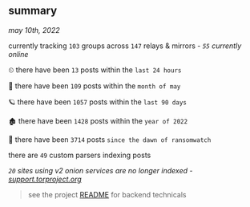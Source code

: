 
## summary
_may 10th, 2022_

currently tracking `103` groups across `147` relays & mirrors - _`55` currently online_

⏲ there have been `13` posts within the `last 24 hours`

🦈 there have been `109` posts within the `month of may`

🪐 there have been `1057` posts within the `last 90 days`

🏚 there have been `1428` posts within the `year of 2022`

🦕 there have been `3714` posts `since the dawn of ransomwatch`

there are `49` custom parsers indexing posts

_`20` sites using v2 onion services are no longer indexed - [support.torproject.org](https://support.torproject.org/onionservices/v2-deprecation/)_

> see the project [README](https://github.com/thetanz/ransomwatch#ransomwatch--) for backend technicals

